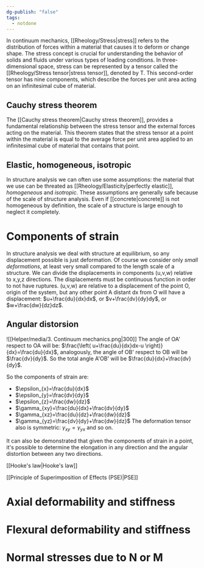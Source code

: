 ```yaml
---
dg-publish: "false"
tags:
  - notdone
---
```

In continuum mechanics, [[Rheology/Stress|stress]] refers to the distribution of forces within a material that causes it to deform or change shape. The stress concept is crucial for understanding the behavior of solids and fluids under various types of loading conditions.
In three-dimensional space, stress can be represented by a tensor called the [[Rheology/Stress tensor|stress tensor]], denoted by T. This second-order tensor has nine components, which describe the forces per unit area acting on an infinitesimal cube of material. 
## Cauchy stress theorem
The [[Cauchy stress theorem|Cauchy stress theorem]], provides a fundamental relationship between the stress tensor and the external forces acting on the material. This theorem states that the stress tensor at a point within the material is equal to the average force per unit area applied to an infinitesimal cube of material that contains that point.
## Elastic, homogeneous, isotropic
In structure analysis we can often use some assumptions: the material that we use can be threated as [[Rheology/Elasticity|perfectly elastic]], *homogeneous* and *isotropic*.
These assumptions are generally safe because of the scale of structure analysis. Even if [[concrete|concrete]] is not homogeneous by definition, the scale of a structure is large enough to neglect it completely.
# Components of strain
In structure analysis we deal with structure at equilibrium, so any displacement possible is just deformation. Of course we consider only *small deformations*, at least very small compared to the length scale of a structure. 
We can divide the displacements in components (u,v,w) relative to x,y,z directions. The displacements must be continuous function in order to not have ruptures. (u,v,w) are relative to a displacement of the point O, origin of the system, but any other point A distant dx from O will have a displacement: $u+\frac{du}{dx}dx$, or $v+\frac{dv}{dy}dy$, or $w+\frac{dw}{dz}dz$.
## Angular distorsion
![[Helper/media/3. Continuum mechanics.png|300]]
The angle of OA' respect to OA will be: $\frac{\left( u+\frac{du}{dx}dx-u \right)}{dx}=\frac{du}{dx}$, analogously, the angle of OB' respect to OB will be $\frac{dv}{dy}$. So the total angle A'OB' will be $\frac{du}{dx}+\frac{dv}{dy}$.

So the components of strain are:
- $\epsilon_{x}=\frac{du}{dx}$
- $\epsilon_{y}=\frac{dv}{dy}$
- $\epsilon_{z}=\frac{dw}{dz}$
- $\gamma_{xy}=\frac{du}{dx}+\frac{dv}{dy}$
- $\gamma_{xz}=\frac{du}{dz}+\frac{dw}{dz}$
- $\gamma_{yz}=\frac{dv}{dy}+\frac{dw}{dz}$
The deformation tensor also is symmetric: $\gamma_{xy}=\gamma_{yx}$ and so on.

It can also be demonstrated that given the components of strain in a point, it's possible to determine the elongation in any direction and the angular distortion between any two directions.

[[Hooke's law|Hooke's law]]

[[Principle of Superimposition of Effects (PSE)|PSE]]


# Axial deformability and stiffness

# Flexural deformability and stiffness

# Normal stresses due to N or M